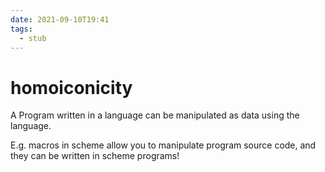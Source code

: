 ```yaml
---
date: 2021-09-10T19:41
tags: 
  - stub
---
```


# homoiconicity

A Program written in a language
can be manipulated as data using the language.

E.g. macros in scheme allow you to manipulate program source code,
and they can be written in scheme programs!
